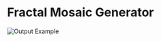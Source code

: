 # Fractal Mosaic Generator
![Output Example]([https://media.giphy.com/media/vFKqnCdLPNOKc/giphy.gif](https://media.giphy.com/media/v1.Y2lkPTc5MGI3NjExeGY1b2t2MnI0bWI5NGxpNWVvZnU5OGw0d2Vid3U4MzJoYXR3cXY3aCZlcD12MV9pbnRlcm5hbF9naWZfYnlfaWQmY3Q9Zw/aGfvcX3JxD0wf7ox68/giphy-downsized-large.gif))
